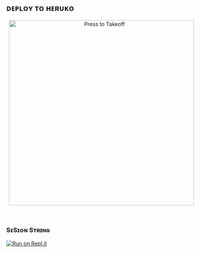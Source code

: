 ## ᴅᴇᴘʟᴏʏ ᴛᴏ ʜᴇʀᴜᴋᴏ

<p align="center">
   <a href = "https://heroku.com/deploy?template=https://github.com/DARKAMAN5/Telegram_Vc_Bot"><img src="https://telegra.ph/file/57c4edb389224c9cf9996.png" alt="Press to Takeoff" width="490px"></a>
</p>
<br>
 
### SᴇSɪᴏɴ Sᴛʀɪɴɢ

[![Run on Repl.it](https://repl.it/badge/github/DARKAMAN5/AMAN-GUJJAR-MUSIC)](https://repl.it/@DARKAMAN5/AMAN-GUJJAR-MUSIC)
